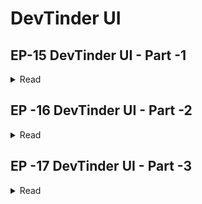 # DevTinder UI

## EP-15 DevTinder UI - Part -1

<details>

<summary>Read</summary>

- Create a Vite + React application
- Remove uneccessary code and Create a Hello World app
- Install Tailwind CSS
- Install Daisy UI
- Add Navbar Component to APP.js

Link For Commit [ Feed /GET API Initialise - Link🔗](https://github.com/Praveen-BE/DevTinderUI/commit/59ef162) if you want Checkout😊

- Create a Navebar.jsx Seperate Component File
- Install react-router-dom
- Create BrowserRouter > Routes > Route >/ Body > Route Children
- Create an Outlet in Your Body Component
- Create a Footer

Link For Commit [ Feed /GET API Initialise - Link🔗](https://github.com/Praveen-BE/DevTinderUI/commit/e796653) if you want Checkout😊

</details>

## EP -16 DevTinder UI - Part -2

<details>
<summary>Read</summary>

- Build Login Form
- Install Axios
- CORS - Instll Core in Backend => add middleware with configuration orign : " ", Credentials : true
- In Front End - Whenever You're Making API Call Pase with { withCredentials : true }
- Install @reduxjs/toolkit and react-redux - see reduxtoolkit doc
- configurestore => Provider => createSlice => add reducers to store
- Add redux devtool in Chrome
- Login and see it your data is coming properly in the store
- NavBar should Update as soon as User logs in
- Refactor Our Code to add constants file + Create a Components folder

Link For Commit [ setup redux store - Link🔗](https://github.com/Praveen-BE/DevTinderUI/commit/8b1e673) if you want Checkout😊

</details>

## EP -17 DevTinder UI - Part -3

<details>

<summary>Read</summary>

- You Should not be access other routes without login
- If token is not present, redirect user to login page

Link For Commit [ Redirect to Login If not authenticate - Link🔗](https://github.com/Praveen-BE/DevTinderUI/commit/) if you want Checkout😊

</details>
